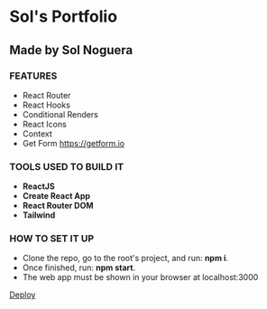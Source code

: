 # Sol's Portfolio

## Made by Sol Noguera


### FEATURES​
- React Router
- React Hooks
- Conditional Renders
- React Icons
- Context
- Get Form https://getform.io
​
### TOOLS USED TO BUILD IT ​
- **ReactJS**
- **Create React App** 
- **React Router DOM**
- **Tailwind**

### HOW TO SET IT UP​
- Clone the repo, go to the root's project, and run: **npm i**.
- Once finished, run: **npm start**.
- The web app must be shown in your browser at localhost:3000

[Deploy](https://portfolio-soln.netlify.app/)
